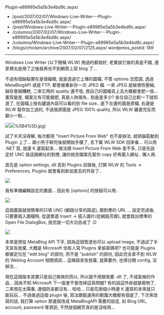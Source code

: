 Plugin-e89995e5a5b3e4bd9c.aspx/
  - /post/2007/02/07/Windows-Live-Writer---Plugin-e89995e5a5b3e4bd9c.aspx/
  - /post/Windows-Live-Writer---Plugin-e89995e5a5b3e4bd9c.aspx/
  - /columns/2007/02/07/Windows-Live-Writer---Plugin-e89995e5a5b3e4bd9c.aspx/
  - /columns/Windows-Live-Writer---Plugin-e89995e5a5b3e4bd9c.aspx/
  - /blogs/chicken/archive/2007/02/07/2125.aspx/
wordpress_postid: 189
---

Windows Live Writer (以下簡稱 WLW) 用過的都說好, 老實說它做的真是不錯, 連家裡太座用了之後就再也不到網頁上寫 blog 了... 

不過有個缺點實在是很礙眼, 就是透過它上傳的圖檔, 不管 options 怎麼調, 透過 MetaBlogAPI 或是 FTP, 都會被重新存一次 JPEG 檔. 一來 JPEG 是破壞性壓縮, 越存會越糟糕, 二來它用的 quality 還不低, 我自己的圖檔丟上去大概都會肥一倍... 畫質變差, 檔案又有可能變肥, 真是人財兩失.. 到底差多少? 各位自己比較一下就知道了, 在圖檔上按右鍵選內容可以看的到 file size.. 底下左邊的圖是原檔, 右邊是 WLW 幫你加工過的, 不過我原圖是 JPEG 100% quality, 所以 WLW 雞婆完反而變小一點... 

![](/images/2007-02-07-windows-live-writer-plugin-first-work/10502.jpg)![](/images/2007-02-07-windows-live-writer-plugin-first-work/CRW_0465(Canon%20PowerShot%20G2)%5B4%5D.jpg)%5B4%5D.jpg)

試了半天沒得解, 每次都用 "Insert Picture From Web" 也不是辦法, 就把腦筋動到 Plugin 上了... 跟小熊子聊完後就開始手癢了, 去下載 WLW SDK 回來看... 可以用 .NET 寫, 就邊 K 邊寫起來... 做法跟 Insert Picture From Web 差不多, 只是先設定好 UNC 路逕跟網址的對應, 讓你挑完檔案先幫你 copy 好再塞入網址.. 懶人用. 

首先是 option settings, dll 丟到 Plugins 目錄後, 打開 WLW 的 Tools -> Preferences, Plugins 就會看到新加進去的外掛了.. 

![](/images/2007-02-07-windows-live-writer-plugin-first-work/23218.gif)

我有準備編輯設定的畫面... 因此有 [options] 的按鈕可以用.. 

![](/images/2007-02-07-windows-live-writer-plugin-first-work/35291.gif)

這個畫面就很簡單的只填 UNC (網路分享的路逕), 跟對應的 URL ... 設定完成後, 只要要插入圖檔時, 從選單選 Insert -> 插入圖片(從網路芳鄰), 就會跳出標準的 Open File DialogBox, 挑完就一切大功告成了 :D 

![](/images/2007-02-07-windows-live-writer-plugin-first-work/17535.gif)

本來是想從 MetaBlog API 下手, 因為這個管道也可以 upload image, 不過試了半天宣告放棄, 大概是 Microsoft 怕有人寫 Plugins 來偷密碼吧? 也可能是 Plugins 都被定位在 "edit blog" 的部份, 而不是 "publish" 的部份, 因此完全拿不到 WLW 的 Weblog Account 相關資訊... 這條路宣告放棄, 就算要作, 也得分開 config, 沒辦法... 

現在這個版本其實只是自己做爽的而以, 所以就不用跟我要 .dll 了, 不成氣候的作品... 因為不知 Microsoft 下一版會不會改掉這鳥問題? 有的話這外掛就變廢物了, 二來現在太陽春, 連個防呆都沒有... 哈哈... 只是花兩個小時邊 K 邊寫的本來就只能玩玩... 不過做過這個 plugin 後, 寫法跟能運用的範圍大概都有個底了, 下次來改寫的話, 我打算 option 那邊就改成 MetaBlogAPI 需要的設定, 如 Blog URL, account, password 等資訊, 不然放個網芳真的是沒啥用...